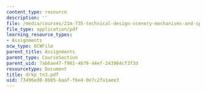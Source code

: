 ```yaml
---
content_type: resource
description: ''
file: /media/courses/21m-735-technical-design-scenery-mechanisms-and-special-effects-spring-2004/73496ed88b05baaff6e40e7c2fa1aee3_drkp_tn3.pdf
file_type: application/pdf
learning_resource_types:
- Assignments
ocw_type: OCWFile
parent_title: Assignments
parent_type: CourseSection
parent_uid: 7ab6ae47-f961-4b79-44ef-243984cf3f3d
resourcetype: Document
title: drkp_tn3.pdf
uid: 73496ed8-8b05-baaf-f6e4-0e7c2fa1aee3
---
```

